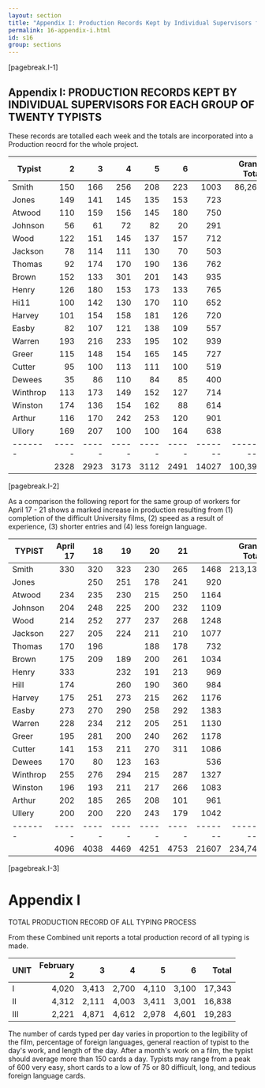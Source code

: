 ```yaml
---
layout: section
title: "Appendix I: Production Records Kept by Individual Supervisors for Each Group of Twenty Typists"
permalink: 16-appendix-i.html
id: s16
group: sections
---
```


[pagebreak.I-1]

## Appendix I: PRODUCTION RECORDS KEPT BY INDIVIDUAL SUPERVISORS FOR EACH GROUP OF TWENTY TYPISTS

These records are totalled each week and the totals are
incorporated into a Production reocrd for the whole project.

| Typist | 2 | 3 | 4 | 5 | 6 | | Grand Total|
|--------|--:|--:|--:|--:|--:|--:|-----------:|
|Smith | 150 | 166 | 256 | 208 | 223 | 1003 | 86,267|
|Jones | 149 | 141 | 145 | 135 | 153 | 723|
|Atwood | 110 | 159 | 156 | 145 | 180 | 750|
|Johnson | 56 | 61 | 72 | 82 | 20 | 291|
|Wood | 122 | 151 | 145 | 137 | 157 | 712|
|Jackson | 78 | 114 | 111 | 130 | 70 | 503|
|Thomas | 92 | 174 | 170 | 190 | 136 | 762|
|Brown | 152 | 133 | 301 | 201 | 143 | 935|
|Henry | 126 | 180 | 153 | 173 | 133 | 765|
|Hi11 | 100 | 142 | 130 | 170 | 110 | 652|
|Harvey | 101 | 154 | 158 | 181 | 126 | 720|
|Easby | 82 | 107 | 121 | 138 | 109 | 557|
|Warren | 193 | 216 | 233 | 195 | 102 | 939|
|Greer | 115 | 148 | 154 | 165 | 145 | 727|
|Cutter | 95 | 100 | 113 | 111 | 100 | 519|
|Dewees | 35 | 86 | 110 | 84 | 85 | 400|
|Winthrop | 113 | 173 | 149 | 152 | 127 | 714|
|Winston | 174 | 136 | 154 | 162 | 88 | 614|
|Arthur | 116 | 170 | 242 | 253 | 120 | 901|
|Ullory | 169 | 207 | 100 | 100 | 164 | 638|
|-------|-----|-----|-----|-----|-----|-------|---------|
|       | 2328 | 2923 | 3173 | 3112 | 2491 | 14027 | 100,394 |

[pagebreak.I-2]

As a comparison the following report for the same group of workers for
April 17 - 21 shows a marked increase in production resulting from (1) completion of the difficult University films, (2) speed as a result of experience, (3)
shorter entries and (4) less foreign language.



|TYPIST | April<br>17 | 18 | 19 | 20 | 21 | | Grand Total|
|--------|--:|--:|--:|--:|--:|--:|-----------:|
|Smith | 330 | 320 | 323 | 230 | 265 | 1468 | 213,134|
|Jones |  | 250 | 251 | 178 | 241 | 920|
|Atwood | 234 | 235 | 230 | 215 | 250 | 1164|
|Johnson | 204 | 248 | 225 | 200 | 232 | 1109|
|Wood | 214 | 252 | 277 | 237 | 268 | 1248|
|Jackson | 227 | 205 | 224 | 211 | 210 | 1077|
|Thomas | 170 | 196 |  | 188 | 178 | 732|
|Brown | 175 | 209 | 189 | 200 | 261 | 1034|
|Henry | 333 |  | 232 | 191 | 213 | 969|
|Hill | 174 |  | 260 | 190 | 360 | 984|
|Harvey | 175 | 251 | 273 | 215 | 262 | 1176|
|Easby | 273 | 270 | 290 | 258 | 292 | 1383|
|Warren | 228 | 234 | 212 | 205 | 251 | 1130|
|Greer | 195 | 281 | 200 | 240 | 262 | 1178|
|Cutter | 141 | 153 | 211 | 270 | 311 | 1086|
|Dewees | 170 | 80 | 123 | 163 |  | 536|
|Winthrop | 255 | 276 | 294 | 215 | 287 | 1327|
|Winston | 196 | 193 | 211 | 217 | 266 | 1083|
|Arthur | 202 | 185 | 265 | 208 | 101 | 961|
|Ullery | 200 | 200 | 220 | 243 | 179 | 1042|
|-------|-----|-----|-----|-----|-----|-------|---------|
|       | 4096 | 4038 | 4469 | 4251 | 4753 | 21607 | 234,741|

[pagebreak.I-3]

# Appendix I 

TOTAL PRODUCTION RECORD OF ALL TYPING PROCESS

From these Combined unit reports a total production record of all typing
is made.

|UNIT | February<br>2 | 3 | 4 | 5 | 6 | Total |
|-----|--------------:|--:|--:|--:|--:|------:|
|I | 4,020 | 3,413 | 2,700 | 4,110 | 3,100 | 17,343 |
|II | 4,312 | 2,111 | 4,003 | 3,411 | 3,001 | 16,838 |
|III | 2,221 | 4,871 | 4,612 | 2,978 | 4,601 | 19,283 |

The number of cards typed per day varies in proportion to the legibility
of the film, percentage of foreign languages, general reaction of typist to the
day's work, and length of the day. After a month's work on a film, the typist
should average more than 150 cards a day. Typists may range from a peak of
600 very easy, short cards to a low of 75 or 80 difficult, long, and tedious
foreign language cards.


